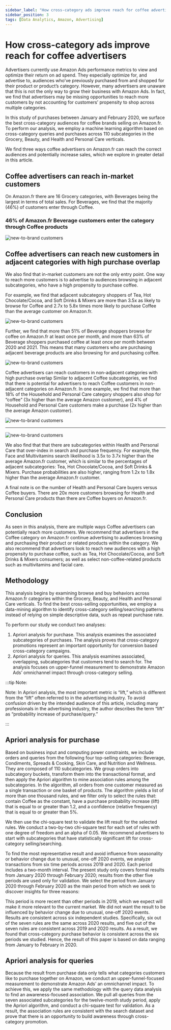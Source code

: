 ```yaml
---
sidebar_label: "How cross-category ads improve reach for coffee advertisers"
sidebar_position: 3
tags: [Data Analytics, Amazon, Advertising]
---
```


# How cross-category ads improve reach for coffee advertisers

<!-- :::note Note:

Here is a [link to the published article](https://advertising.amazon.com/en-us/library/research/coffee-marketing/?ref_=a20m_us_libr) on Amazon's Advertising site.

::: -->

Advertisers currently use Amazon Ads performance metrics to view and optimize their return on ad spend. They especially optimize for, and advertise to, audiences who’ve previously purchased from and shopped for their product or product’s category. However, many advertisers are unaware that this is not the only way to grow their business with Amazon Ads. In fact, we find that advertisers may be missing opportunities to reach more customers by not accounting for customers’ propensity to shop across multiple categories.

In this study of purchases between January and February 2020, we surface the best cross-category audiences for coffee brands selling on Amazon.fr. To perform our analysis, we employ a machine learning algorithm based on cross-category queries and purchases across 110 subcategories in the Grocery, Beauty, and Health and Personal Care verticals.

We find three ways coffee advertisers on Amazon.fr can reach the correct audiences and potentially increase sales, which we explore in greater detail in this article.

## Coffee advertisers can reach in-market customers

On Amazon.fr there are 16 Grocery categories, with Beverages being the largest in terms of total sales. For Beverages, we find that the majority (46%) of customers enter through Coffee.

### 46% of Amazon.fr Beverage customers enter the category through Coffee products

![new-to-brand customers](/img/coffee1.png)

## Coffee advertisers can reach new customers in adjacent categories with high purchase overlap

We also find that in-market customers are not the only entry point. One way to reach more customers is to advertise to audiences browsing in adjacent subcategories, who have a high propensity to purchase coffee.

For example, we find that adjacent subcategory shoppers of Tea, Hot Chocolate/Cocoa, and Soft Drinks & Mixers are more than 3.5x as likely to browse for Coffee and 2.7x to 5.8x times more likely to purchase Coffee than the average customer on Amazon.fr.

![new-to-brand customers](/img/coffee2.png)

Further, we find that more than 51% of Beverage shoppers browse for coffee on Amazon.fr at least once per month, and more than 63% of Beverage shoppers purchased coffee at least once per month between 2020 and 2021. This means that many customers who are purchasing adjacent beverage products are also browsing for and purchasing coffee.

![new-to-brand customers](/img/coffee3.png)

Coffee advertisers can reach customers in non-adjacent categories with high purchase overlap
Similar to adjacent Coffee subcategories, we find that there is potential for advertisers to reach Coffee customers in non-adjacent categories on Amazon.fr. In one example, we find that more than 18% of the Household and Personal Care category shoppers also shop for “coffee” (3x higher than the average Amazon customer), and 4% of Household and Personal Care customers make a purchase (2x higher than the average Amazon customer).

![new-to-brand customers](/img/coffee4.png)

---

![new-to-brand customers](/img/coffee5.png)

We also find that that there are subcategories within Health and Personal Care that over-index in search and purchase frequency. For example, the Face and Multivitamins search likelihood is 3.5x to 3.7x higher than the average Amazon.fr customer, which is similar to the percentages of adjacent subcategories: Tea, Hot Chocolate/Cocoa, and Soft Drinks & Mixers. Purchase probabilities are also higher, ranging from 1.2x to 1.8x higher than the average Amazon.fr customer.

A final note is on the number of Health and Personal Care buyers versus Coffee buyers. There are 20x more customers browsing for Health and Personal Care products than there are Coffee buyers on Amazon.fr.

## Conclusion

As seen in this analysis, there are multiple ways Coffee advertisers can potentially reach more customers. We recommend that advertisers in the Coffee category on Amazon.fr continue advertising to audiences browsing and purchasing their product or related products within the category. We also recommend that advertisers look to reach new audiences with a high propensity to purchase coffee, such as Tea, Hot Chocolate/Cocoa, and Soft Drinks & Mixers consumers; as well as select non-coffee-related products such as multivitamins and facial care.

## Methodology

This analysis begins by examining browse and buy behaviors across Amazon.fr categories within the Grocery, Beauty, and Health and Personal Care verticals. To find the best cross-selling opportunities, we employ a data-mining algorithm to identify cross-category selling/searching patterns instead of relying on simple descriptive data, such as repeat purchase rate.

To perform our study we conduct two analyses:

1. Apriori analysis for purchase. This analysis examines the associated subcategories of purchases. The analysis proves that cross-category promotions represent an important opportunity for conversion based cross-category campaigns.
2. Apriori analysis for queries. This analysis examines associated, overlapping, subcategories that customers tend to search for. The analysis focuses on upper-funnel measurement to demonstrate Amazon Ads’ omnichannel impact through cross-category selling.

:::tip Note:

Note: In Apriori analysis, the most important metric is “lift,” which is different from the “lift” often referred to in the advertising industry. To avoid confusion driven by the intended audience of this article, including many professionals in the advertising industry, the author describes the term “lift” as “probability increase of purchase/query.”

:::

## Apriori analysis for purchase

Based on business input and computing power constraints, we include orders and queries from the following four top-selling categories: Beverage, Condiments, Spreads & Cooking, Skin Care, and Nutrition and Wellness. They are composed of 110 subcategories. We group orders into subcategory buckets, transform them into the transactional format, and then apply the Apriori algorithm to mine association rules among the subcategories. In the algorithm, all orders from one customer measured as a single transaction or one basket of products. The algorithm yields a list of more than one thousand rules, and we filter only to select the rules that: contain Coffee as the constant, have a purchase probability increase (lift) that is equal to or greater than 1.2, and a confidence (relative frequency) that is equal to or greater than 5%.

We then use the chi-square test to validate the lift result for the selected rules. We conduct a two-by-two chi-square test for each set of rules with one degree of freedom and an alpha of 0.05. We recommend advertisers to start with subcategories that have statistically significant lift for cross-category selling/searching.

To find the most representative result and avoid influence from seasonality or behavior change due to unusual, one-off 2020 events, we analyze transactions from six time periods across 2019 and 2020. Each period includes a two-month interval. The present study only covers formal results from January 2020 through February 2020; results from the other five periods are used only for validation. We select the period from January 2020 through February 2020 as the main period from which we seek to discover insights for three reasons:

This period is more recent than other periods in 2019, which we expect will make it more relevant to the current market.
We did not want the result to be influenced by behavior change due to unusual, one-off 2020 events.
Results are consistent across six independent studies. Specifically, six out of the seven rules are the same across 2020 results, and five out of the seven rules are consistent across 2019 and 2020 results.
As a result, we found that cross-category purchase behavior is consistent across the six periods we studied. Hence, the result of this paper is based on data ranging from January to February in 2020.

## Apriori analysis for queries

Because the result from purchase data only tells what categories customers like to purchase together on Amazon, we conduct an upper-funnel-focused measurement to demonstrate Amazon Ads’ an omnichannel impact. To achieve this, we apply the same methodology with the query data analysis to find an awareness-focused association. We pull all queries from the seven associated subcategories for the twelve-month study period, apply the Apriori algorithm, and conduct a chi-square test for validation. As a result, the association rules are consistent with the search dataset and prove that there is an opportunity to build awareness through cross-category promotion.
